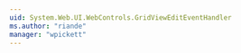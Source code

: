 ```yaml
---
uid: System.Web.UI.WebControls.GridViewEditEventHandler
ms.author: "riande"
manager: "wpickett"
---
```

